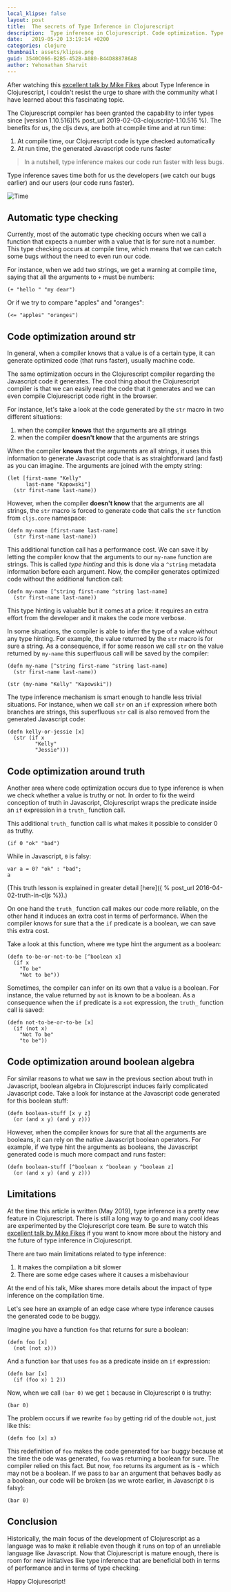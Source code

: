 ```yaml
---
local_klipse: false
layout: post
title:  The secrets of Type Inference in Clojurescript
description:  Type inference in Clojurescript. Code optimization. Type checking.
date:   2019-05-20 13:19:14 +0200
categories: clojure
thumbnail: assets/klipse.png
guid: 3540C066-B2B5-452B-A080-B44D888786AB
author: Yehonathan Sharvit
---
```



After watching this [excellent talk by Mike Fikes](https://www.youtube.com/watch?v=tPnCtXrwvIw) about Type Inference in Clojurescript, I couldn't resist the urge to share with the community what I have learned about this fascinating topic.

The Clojurescript compiler has been granted the capability to infer types since [version 1.10.516](% post_url 2019-02-03-clojuscript-1.10.516 %). The benefits for us, the cljs devs, are both at compile time and at run time:

1. At compile time, our Clojurescript code is type checked automatically
2. At run time, the generated Javascript code runs faster

> In a nutshell, type inference makes our code run faster with less bugs.

Type inference saves time both for us the developers (we catch our bugs earlier) and our users (our code runs faster).

![Time](/assets/time.jpg)


## Automatic type checking

Currently, most of the automatic type checking occurs when we call a function that expects a number with a value that is for sure not a number. This type checking occurs at compile time, which means that we can catch some bugs without the need to even run our code. 

For instance, when we add two strings, we get a warning at compile time, saying that all the arguments to `+` must be numbers:

~~~klipse
(+ "hello " "my dear")
~~~

Or if we try to compare "apples" and "oranges":

~~~klipse
(<= "apples" "oranges")
~~~



## Code optimization around str

In general, when a compiler knows that a value is of a certain type, it can generate optimized code (that runs faster), usually machine code.

The same optimization occurs in the Clojurescript compiler regarding the Javascript code it generates. The cool thing about the Clojurescript compiler is that we can easily read the code that it generates and we can even compile Clojurescript code right in the browser.

For instance, let's take a look at the code generated by the `str` macro in two different situations:

1. when the compiler **knows** that the arguments are all strings
2. when the compiler **doesn't know** that the arguments are strings


When the compiler **knows** that the arguments are all strings, it uses this information to generate Javascript code that is as straightforward (and fast) as you can imagine. The arguments are joined with the empty string:

~~~klipse-js
(let [first-name "Kelly"
      last-name "Kapowski"]
  (str first-name last-name))
~~~

However, when the compiler **doesn't know** that the arguments are all strings, the `str` macro is forced to generate code that calls the `str` function from `cljs.core` namespace:

~~~klipse-js
(defn my-name [first-name last-name]
  (str first-name last-name))
~~~

This additional function call has a performance cost. We can save it by letting the compiler know that the arguments to our `my-name` function are strings. This is called _type hinting_ and this is done via a `^string` metadata information before each argument. Now, the compiler generates optimized code without the additional function call:

~~~klipse-js
(defn my-name [^string first-name ^string last-name]
  (str first-name last-name))
~~~

This type hinting is valuable but it comes at a price: it requires an extra effort from the developer and it makes the code more verbose. 

In some situations, the compiler is able to infer the type of a value without any type hinting. For example, the value returned by the `str` macro is for sure a string. As a consequence, if for some reason we call `str` on the value returned by `my-name` this superfluous call will be saved by the compiler:

~~~klipse-js
(defn my-name [^string first-name ^string last-name]
  (str first-name last-name))

(str (my-name "Kelly" "Kapowski"))
~~~

The type inference mechanism is smart enough to handle less trivial situations. For instance, when we call `str` on an `if` expression where both branches are strings, this superfluous `str` call is also removed from the generated Javascript code:


~~~klipse-js
(defn kelly-or-jessie [x]
  (str (if x 
         "Kelly"
         "Jessie")))
~~~


## Code optimization around truth

Another area where code optimization occurs due to type inference is when we check whether a value is truthy or not. In order to fix the weird conception of truth in Javascript, Clojurescript wraps the predicate inside an `if` expression in a `truth_` function call. 

This additional `truth_` function call is what makes it possible to consider 0 as truthy.

~~~klipse
(if 0 "ok" "bad")
~~~

While in Javascript, `0` is falsy:

~~~eval-js
var a = 0? "ok" : "bad";
a
~~~

(This truth lesson is explained in greater detail [here]({ % post_url 2016-04-02-truth-in-cljs %}).)

On one hand the `truth_` function call makes our code more reliable, on the other hand it induces an extra cost in terms of performance. When the compiler knows for sure that a the `if` predicate is a boolean, we can save this extra cost.

Take a look at this function, where we type hint the argument as a boolean:

~~~klipse-js
(defn to-be-or-not-to-be [^boolean x]
  (if x 
    "To be"
    "Not to be"))
~~~


Sometimes, the compiler can infer on its own that a value is a boolean. For instance, the value returned by `not` is known to be a boolean. As a consequence when the `if` predicate is a `not` expression, the `truth_` function call is saved:

~~~klipse-js
(defn not-to-be-or-to-be [x]
  (if (not x) 
    "Not To be"
    "to be"))
~~~

## Code optimization around boolean algebra

For similar reasons to what we saw in the previous section about truth in Javascript, boolean algebra in Clojurescript induces fairly complicated Javascript code. Take a look for instance at the Javascript code generated for this boolean stuff:

~~~klipse-js
(defn boolean-stuff [x y z]
  (or (and x y) (and y z)))
~~~

However, when the compiler knows for sure that all the arguments are booleans, it can rely on the native Javascript boolean operators. For example, if we type hint the arguments as booleans, the Javascript generated code is much more compact and runs faster:

~~~klipse-js
(defn boolean-stuff [^boolean x ^boolean y ^boolean z]
  (or (and x y) (and y z)))
~~~


## Limitations

At the time this article is written (May 2019), type inference is a pretty new feature in Clojurescript. There is still a long way to go and many cool ideas are experimented by the Clojurescript core team. Be sure to watch this [excellent talk by Mike Fikes](https://www.youtube.com/watch?v=tPnCtXrwvIw) if you want to know more about the history and the future of type inference in Clojurescript. 

There are two main limitations related to type inference:

1. It makes the compilation a bit slower
2. There are some edge cases where it causes a misbehaviour

At the end of his talk, Mike shares more details about the impact of type inference on the compilation time.

Let's see here an example of an edge case where type inference causes the generated code to be buggy.

Imagine you have a function `foo` that returns for sure a boolean:

~~~klipse
(defn foo [x]
  (not (not x)))
~~~

And a function `bar` that uses `foo` as a predicate inside an `if` expression:

~~~klipse
(defn bar [x]
  (if (foo x) 1 2))
~~~

Now, when we call `(bar 0)` we get `1` because in Clojurescript `0` is truthy:

~~~klipse
(bar 0)
~~~

The problem occurs if we rewrite `foo` by getting rid of the double `not`, just like this:

~~~klipse
(defn foo [x] x)
~~~

This redefinition of `foo` makes the code generated for `bar` buggy because at the time the ode was generated, `foo` was returning a boolean for sure. The compiler relied on this fact. But now, `foo` returns its argument as is - which may not be a boolean. If we pass to `bar` an argument that behaves badly as a boolean, our code will be broken (as we wrote earlier, in Javascript `0` is falsy):

~~~klipse
(bar 0)
~~~

## Conclusion

Historically, the main focus of the development of Clojurescript as a language was to make it reliable even though it runs on top of an unreliable language like Javascript. Now that Clojurescript is mature enough, there is room for new initiatives like type inference that are beneficial both in terms of performance and in terms of type checking.

Happy Clojurescript!
